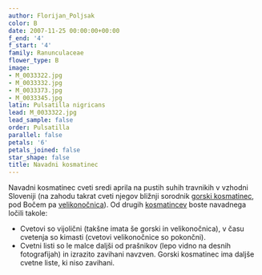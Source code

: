 ```yaml
---
author: Florijan_Poljsak
color: B
date: 2007-11-25 00:00:00+00:00
f_end: '4'
f_start: '4'
family: Ranunculaceae
flower_type: B
image:
- M_0033322.jpg
- M_0033332.jpg
- M_0033373.jpg
- M_0033345.jpg
latin: Pulsatilla nigricans
lead: M_0033322.jpg
lead_sample: false
order: Pulsatilla
parallel: false
petals: '6'
petals_joined: false
star_shape: false
title: Navadni kosmatinec
---
```

Navadni kosmatinec cveti sredi aprila na pustih suhih travnikih v vzhodni Sloveniji (na zahodu takrat cveti njegov bližnji sorodnik [gorski kosmatinec](../pulsatillamontana/), pod Bočem pa [velikonočnica](../pulsatillagrandis/)). Od drugih [kosmatincev](../genus/pulsatilla/) boste navadnega ločili takole:

-   Cvetovi so vijolični (takšne imata še gorski in velikonočnica), v času cvetenja so kimasti (cvetovi velikonočnice so pokončni).
-   Cvetni listi so le malce daljši od prašnikov (lepo vidno na desnih fotografijah) in izrazito zavihani navzven. Gorski kosmatinec ima daljše cvetne liste, ki niso zavihani.
